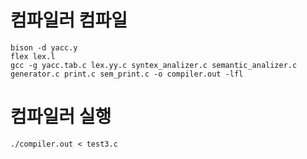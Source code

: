 # 컴파일러 컴파일

	bison -d yacc.y
	flex lex.l
	gcc -g yacc.tab.c lex.yy.c syntex_analizer.c semantic_analizer.c generator.c print.c sem_print.c -o compiler.out -lfl

# 컴파일러 실행

	./compiler.out < test3.c
